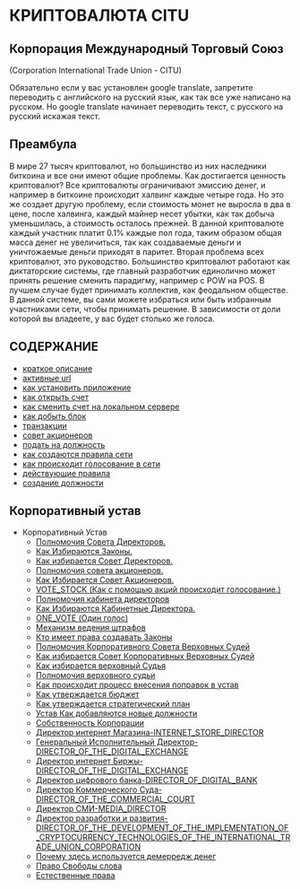 # КРИПТОВАЛЮТА CITU
## Корпорация Международный Торговый Союз 
(Corporation International Trade Union - CITU)

Обязательно если у вас установлен google translate, запретите переводить с английского на русский язык, 
как так все уже написано на русском. Но google translate начинает переводить текст, с русского на русский искажая текст.

## Преамбула
В мире 27 тысяч криптовалют, но большинство из них наследники биткоина и все они 
имеют общие проблемы. Как достигается ценность криптовалют? Все криптовалюты 
ограничивают эмиссию денег, и например в биткоине происходит халвинг каждые четыре года.
Но это же создает другую проблему, если стоимость монет не выросла в два в цене, после халвинга,
каждый майнер несет убытки, как так добыча уменьшилась, а стоимость осталось прежней.
В данной криптовалюте каждый участник платит 0.1% каждые пол года, таким образом общая масса
денег не увеличиться, так как создаваемые деньги и уничтожаемые деньги приходят в паритет.
Вторая проблема всех криптовалют, это руководство. Большинство криптовалют работают как диктаторские
системы, где главный разработчик единолично может принять решение сменить парадигму, например с
POW на POS. В лучшем случае будет принимать коллектив, как феодальном обществе.
В данной системе, вы сами можете избраться или быть избранным участниками сети, чтобы принимать решение.
В зависимости от доли которой вы владеете, у вас будет столько же голоса.


## СОДЕРЖАНИЕ
- [краткое описание](./documentation/preamble.md)
- [активные url](./documentation/active-url.md)
- [как установить приложение](./documentation/install.md)
- [как открыть счет](./documentation/create-account.md)
- [как сменить счет на локальном сервере](./documentation/change-account.md)
- [как добыть блок](./documentation/mine.md)
- [транзакции](./documentation/transactions.md)
- [совет акционеров](./documentation/board-of-shareholders.md)
- [подать на должность](./documentation/management.md)
- [как создаются правила сети](./documentation/create-law.md)
- [как происходит голосование в сети](./documentation/voting-in-network.md)
- [действующие правила](./documentation/current-law.md)
- [создание должности](./documentation/create-postion.md)

## Корпоративный устав
- Корпоративный Устав
  - [Полномочия Совета Директоров.](./charter/POWERS_OF_THE_BOARD_OF_DIRECTORS.md)
  - [Как Избираются Законы.](./charter/HOW_LAWS_ARE_CHOSEN.md)
  - [Как избирается Совет Директоров.](./charter/HOW_THE_BOARD_OF_DIRECTORS_IS_ELECTED.md)
  - [Полномочия совета акционеров.](./charter/POWERS_OF_THE_BOARD_OF_SHAREHOLDERS.md)
  - [Как Избирается Совет Акционеров.](./charter/HOW_SHAREHOLDERS_BOARD_IS_ELECTED.md)
  - [VOTE_STOCK (Как с помощью акций происходит голосование.)](./charter/VOTE_STOCK.md)
  - [Полномочия кабинета директоров](./charter/POWERS_OF_THE_CABINET_OF_DIRECTORS.md)
  - [Как Избираются Кабинетные Директора.](./charter/HOW_CABINET_DIRECTORS_ARE_CHOSEN.md)
  - [ONE_VOTE (Один голос)](./charter/ONE_VOTE.md)
  - [Механизм ведения штрафов](./charter/MECHANISM_FOR_REDUCING_THE_NUMBER_OF_SHARES.md)
  - [Кто имеет права создавать Законы](./charter/WHO_HAS_THE_RIGHT_TO_CREATE_LAWS.md)
  - [Полномочия Корпоративного Совета Верховных Судей](./charter/POWERS_OF_THE_CORPORATE_COUNCIL_OF_JUDGES.md)
  - [Как избирается Совет Корпоративных Верховных Судей](./charter/HOW_THE_CORPORATE_BOARD_OF_JUDGES_IS_ELECTED.md)
  - [Как избирается верховный Судья](./charter/HOW_THE_CHIEF_JUDGE_IS_CHOSEN.md)
  - [Полномочия верховного судьи](./charter/POWERS_OF_THE_CHIEF_JUDGE.md)
  - [Как происходит процесс внесения поправок в устав](./charter/HOW_IS_THE_PROCESS_OF_AMENDING_THE_CHARTER.md)
  - [Как утверждается бюджет](./charter/HOW_THE_BUDGET_IS_APPROVED.md)
  - [Как утверждается стратегический план](./charter/HOW_IS_THE_STRATEGIC.md)
  - [Устав Как добавляются новые должности](./charter/HOW_NEW_POSITIONS_ARE_ADDED.md)
  - [Собственность Корпорации](./charter/PROPERTY_OF_THE_CORPORATION.md)
  - [Директор интернет Магазина-INTERNET_STORE_DIRECTOR](./charter/INTERNET_STORE_DIRECTOR.md)
  - [Генеральный Исполнительный Директор-DIRECTOR_OF_THE_DIGITAL_EXCHANGE](./charter/GENERAL_EXECUTIVE_DIRECTOR.md)
  - [Директор интернет Биржы-DIRECTOR_OF_THE_DIGITAL_EXCHANGE](./charter/DIRECTOR_OF_THE_DIGITAL_EXCHANGE.md)
  - [Директор цифрового банка-DIRECTOR_OF_DIGITAL_BANK](./charter/DIRECTOR_OF_DIGITAL_BANK.md)
  - [Директор Коммерческого Суда-DIRECTOR_OF_THE_COMMERCIAL_COURT](./charter/DIRECTOR_OF_THE_COMMERCIAL_COURT.md)
  - [Директор СМИ-MEDIA_DIRECTOR](./charter/MEDIA_DIRECTOR.md)
  - [Директор разработки и развития-DIRECTOR_OF_THE_DEVELOPMENT_OF_THE_IMPLEMENTATION_OF_CRYPTOCURRENCY_TECHNOLOGIES_OF_THE_INTERNATIONAL_TRADE_UNION_CORPORATION](./charter/DIRECTOR_OF_THE_DEVELOPMENT_OF_THE_IMPLEMENTATION_OF_CRYPTOCURRENCY_TECHNOLOGIES_OF_THE_INTERNATIONAL_TRADE_UNION_CORPORATION.md)
  - [Почему здесь используется демерредж денег](./charter/EXPLANATION_WHY_MONEY_DEMURAGE_IS_USED_HERE.md)
  - [Право Свободы слова](./charter/FREEDOM_OF_SPEECH.md)
  - [Естественные права](./charter/RIGHTS.md)
